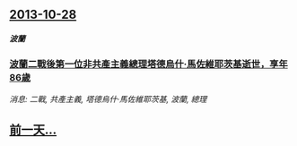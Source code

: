 ## [2013-10-28](/news/2013/10/28/index.md)

##### 波蘭
### [ 波蘭二戰後第一位非共產主義總理塔德烏什·馬佐維耶茨基逝世，享年86歲](/news/2013/10/28/波蘭二戰後第一位非共產主義總理塔德烏什-馬佐維耶茨基逝世-享年86歲.md)
_消息: 二戰, 共產主義, 塔德烏什·馬佐維耶茨基, 波蘭, 總理_

## [前一天...](/news/2013/10/27/index.md)

